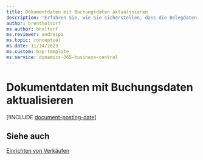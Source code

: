```yaml
---
title: Dokumentdaten mit Buchungsdaten aktualisieren
description: 'Erfahren Sie, wie Sie sicherstellen, dass die Belegdaten in Verkaufs- und Einkaufsbelegen mit den Buchungsdaten übereinstimmen.'
author: brentholtorf
ms.author: bholtorf
ms.reviewer: andreipa
ms.topic: conceptual
ms.date: 11/14/2023
ms.custom: bap-template
ms.service: dynamics-365-business-central
---
```

# Dokumentdaten mit Buchungsdaten aktualisieren

[!INCLUDE [document-posting-date](includes/document-posting-date.md)]

## Siehe auch

[Einrichten von Verkäufen](sales-setup-sales.md)